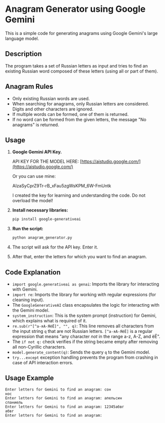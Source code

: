 # Anagram Generator using Google Gemini

This is a simple code for generating anagrams using Google Gemini's large language model.

## Description

The program takes a set of Russian letters as input and tries to find an existing Russian word composed of these letters (using all or part of them).

## Anagram Rules

*   Only existing Russian words are used.
*   When searching for anagrams, only Russian letters are considered. Digits and other characters are ignored.
*   If multiple words can be formed, one of them is returned.
*   If no word can be formed from the given letters, the message "No anagrams" is returned.

## Usage

1.  **Google Gemini API Key.**

    API KEY FOR THE MODEL HERE: [https://aistudio.google.com/](https://aistudio.google.com/)

    Or you can use mine:

    AIzaSyCprZ9Tr-rB_xFau5zgWsKPM_6W-FmUntk

    I created the key for learning and understanding the code. Do not overload the model!

2.  **Install necessary libraries:**

    ```bash
    pip install google-generativeai
    ```

3.  **Run the script:**

    ```bash
    python anagram_generator.py
    ```

4.  The script will ask for the API key. Enter it.
5.  After that, enter the letters for which you want to find an anagram.

## Code Explanation

*   `import google.generativeai as genai`: Imports the library for interacting with Gemini.
*   `import re`: Imports the library for working with regular expressions (for cleaning input).
*   The `GoogleGenerativeAI` class encapsulates the logic for interacting with the Gemini model.
*   `system_instruction`: This is the system prompt (instruction) for Gemini, which explains what is required of it.
*   `re.sub(r"[^а-яА-ЯёЁ]", "", q)`: This line removes all characters from the input string `q` that are not Russian letters. `[^а-яА-ЯёЁ]` is a regular expression that means "any character *not* in the range a-z, A-Z, and ёЁ".
*   The `if not q:` check verifies if the string became empty after removing all non-Cyrillic characters.
*   `model.generate_content(q)`: Sends the query `q` to the Gemini model.
*   `try...except` exception handling prevents the program from crashing in case of API interaction errors.

## Usage Example

```
Enter letters for Gemini to find an anagram: сон
нос
Enter letters for Gemini to find an anagram: апельсин
спаниель
Enter letters for Gemini to find an anagram: 12345абвг
абвг
Enter letters for Gemini to find an anagram: 
```

